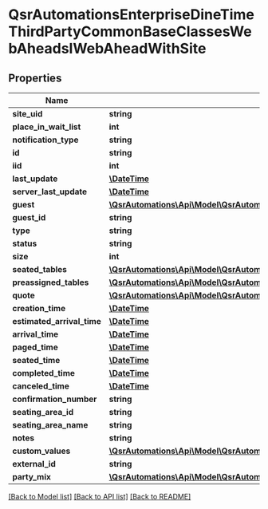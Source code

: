 # QsrAutomationsEnterpriseDineTimeThirdPartyCommonBaseClassesWebAheadsIWebAheadWithSite

## Properties
Name | Type | Description | Notes
------------ | ------------- | ------------- | -------------
**site_uid** | **string** |  | [optional] 
**place_in_wait_list** | **int** |  | [optional] 
**notification_type** | **string** |  | [optional] 
**id** | **string** |  | [optional] 
**iid** | **int** |  | [optional] 
**last_update** | [**\DateTime**](\DateTime.md) |  | [optional] 
**server_last_update** | [**\DateTime**](\DateTime.md) |  | [optional] 
**guest** | [**\QsrAutomations\Api\Model\QsrAutomationsDineTimeContractsGuestsTypesIGuestInstance**](QsrAutomationsDineTimeContractsGuestsTypesIGuestInstance.md) |  | [optional] 
**guest_id** | **string** |  | [optional] 
**type** | **string** |  | [optional] 
**status** | **string** |  | [optional] 
**size** | **int** |  | [optional] 
**seated_tables** | [**\QsrAutomations\Api\Model\QsrAutomationsDineTimeContractsVisitsTypesIVisitSeatedTable[]**](QsrAutomationsDineTimeContractsVisitsTypesIVisitSeatedTable.md) |  | [optional] 
**preassigned_tables** | [**\QsrAutomations\Api\Model\QsrAutomationsDineTimeContractsVisitsTypesIVisitPreassignedTable[]**](QsrAutomationsDineTimeContractsVisitsTypesIVisitPreassignedTable.md) |  | [optional] 
**quote** | [**\QsrAutomations\Api\Model\QsrAutomationsDineTimeContractsWebAheadTypesIQuote**](QsrAutomationsDineTimeContractsWebAheadTypesIQuote.md) |  | [optional] 
**creation_time** | [**\DateTime**](\DateTime.md) |  | [optional] 
**estimated_arrival_time** | [**\DateTime**](\DateTime.md) |  | [optional] 
**arrival_time** | [**\DateTime**](\DateTime.md) |  | [optional] 
**paged_time** | [**\DateTime**](\DateTime.md) |  | [optional] 
**seated_time** | [**\DateTime**](\DateTime.md) |  | [optional] 
**completed_time** | [**\DateTime**](\DateTime.md) |  | [optional] 
**canceled_time** | [**\DateTime**](\DateTime.md) |  | [optional] 
**confirmation_number** | **string** |  | [optional] 
**seating_area_id** | **string** |  | [optional] 
**seating_area_name** | **string** |  | [optional] 
**notes** | **string** |  | [optional] 
**custom_values** | [**\QsrAutomations\Api\Model\QsrAutomationsDineTimeContractsVisitsTypesIVisitCustomValue[]**](QsrAutomationsDineTimeContractsVisitsTypesIVisitCustomValue.md) |  | [optional] 
**external_id** | **string** |  | [optional] 
**party_mix** | [**\QsrAutomations\Api\Model\QsrAutomationsDineTimeContractsVisitsTypesIVisitPartyMix**](QsrAutomationsDineTimeContractsVisitsTypesIVisitPartyMix.md) |  | [optional] 

[[Back to Model list]](../README.md#documentation-for-models) [[Back to API list]](../README.md#documentation-for-api-endpoints) [[Back to README]](../README.md)


